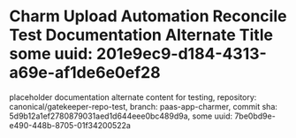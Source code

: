 # Charm Upload Automation Reconcile Test Documentation Alternate Title some uuid: 201e9ec9-d184-4313-a69e-af1de6e0ef28
 placeholder documentation alternate content for testing,  repository: canonical/gatekeeper-repo-test,  branch: paas-app-charmer,  commit sha: 5d9b12a1ef2780879031aed1d644eee0bc489d9a,  some uuid: 7be0bd9e-e490-448b-8705-01f34200522a
